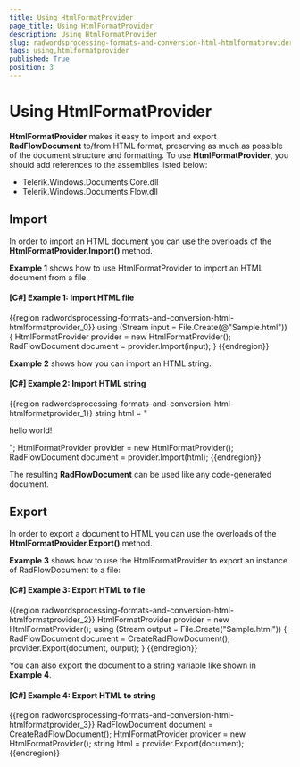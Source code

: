 ```yaml
---
title: Using HtmlFormatProvider
page_title: Using HtmlFormatProvider
description: Using HtmlFormatProvider
slug: radwordsprocessing-formats-and-conversion-html-htmlformatprovider
tags: using,htmlformatprovider
published: True
position: 3
---
```


# Using HtmlFormatProvider



__HtmlFormatProvider__ makes it easy to import and export __RadFlowDocument__ to/from HTML format, preserving as much as possible of the document structure and formatting. To use __HtmlFormatProvider__, you should add references to the assemblies listed below:
      

* Telerik.Windows.Documents.Core.dll
* Telerik.Windows.Documents.Flow.dll
          

## Import

In order to import an HTML document you can use the overloads of the __HtmlFormatProvider.Import()__ method.
        

__Example 1__ shows how to use HtmlFormatProvider to import an HTML document from a file.
        

#### __[C#] Example 1: Import HTML file__

{{region radwordsprocessing-formats-and-conversion-html-htmlformatprovider_0}}
    using (Stream input = File.Create(@"Sample.html"))
    {
        HtmlFormatProvider provider = new HtmlFormatProvider();
        RadFlowDocument document = provider.Import(input);
    }
{{endregion}}



__Example 2__ shows how you can import an HTML string.
        

#### __[C#] Example 2: Import HTML string__

{{region radwordsprocessing-formats-and-conversion-html-htmlformatprovider_1}}
    string html = "<p>hello world!</p>";
    HtmlFormatProvider provider = new HtmlFormatProvider();
    RadFlowDocument document = provider.Import(html);
{{endregion}}



The resulting __RadFlowDocument__ can be used like any code-generated document.
        

## Export

In order to export a document to HTML you can use the overloads of the __HtmlFormatProvider.Export()__ method.
        

__Example 3__ shows how to use the HtmlFormatProvider to export an instance of RadFlowDocument to a file:
        

#### __[C#] Example 3: Export HTML to file__

{{region radwordsprocessing-formats-and-conversion-html-htmlformatprovider_2}}
    HtmlFormatProvider provider = new HtmlFormatProvider();
    using (Stream output = File.Create("Sample.html"))
    {
        RadFlowDocument document = CreateRadFlowDocument();
        provider.Export(document, output);
    }
{{endregion}}



You can also export the document to a string variable like shown in __Example 4__.
        

#### __[C#] Example 4: Export HTML to string__

{{region radwordsprocessing-formats-and-conversion-html-htmlformatprovider_3}}
    RadFlowDocument document = CreateRadFlowDocument();
    HtmlFormatProvider provider = new HtmlFormatProvider();
    string html = provider.Export(document);
{{endregion}}


